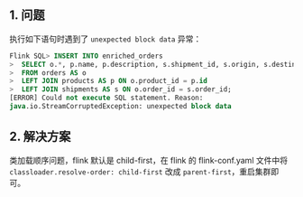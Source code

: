 ## 1. 问题

执行如下语句时遇到了 `unexpected block data` 异常：
```sql
Flink SQL> INSERT INTO enriched_orders
>  SELECT o.*, p.name, p.description, s.shipment_id, s.origin, s.destination, s.is_arrived
>  FROM orders AS o
>  LEFT JOIN products AS p ON o.product_id = p.id
>  LEFT JOIN shipments AS s ON o.order_id = s.order_id;
[ERROR] Could not execute SQL statement. Reason:
java.io.StreamCorruptedException: unexpected block data
```

## 2. 解决方案

类加载顺序问题，flink 默认是 child-first，在 flink 的 flink-conf.yaml 文件中将 `classloader.resolve-order: child-first` 改成 `parent-first`，重启集群即可。
